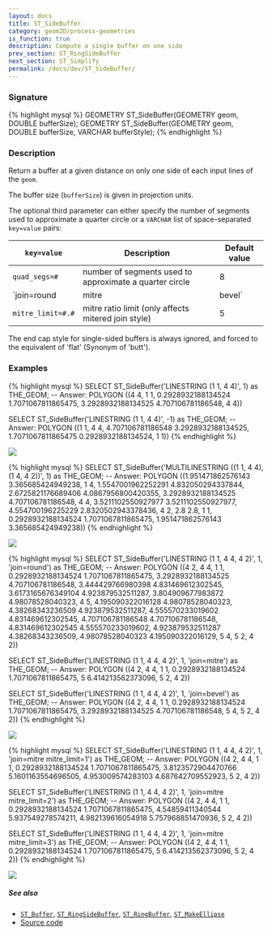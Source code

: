 ```yaml
---
layout: docs
title: ST_SideBuffer
category: geom2D/process-geometries
is_function: true
description: Compute a single buffer on one side
prev_section: ST_RingSideBuffer
next_section: ST_Simplify
permalink: /docs/dev/ST_SideBuffer/
---
```


### Signature

{% highlight mysql %}
GEOMETRY ST_SideBuffer(GEOMETRY geom, DOUBLE bufferSize);
GEOMETRY ST_SideBuffer(GEOMETRY geom, DOUBLE bufferSize, VARCHAR bufferStyle);
{% endhighlight %}

### Description
Return a buffer at a given distance on only one side of each input lines of the `geom`.

The buffer size (`bufferSize`) is given in projection units.

The optional third parameter can either specify the number of segments used to
approximate a quarter circle or a `VARCHAR` list of
space-separated `key=value` pairs:

| `key=value` | Description | Default value |
|-|-|-|
| `quad_segs=#` | number of segments used to approximate a quarter circle | 8 |
| `join=round|mitre|bevel` | join style | `round` |
| `mitre_limit=#.#` | mitre ratio limit (only affects mitered join style) | 5 |


The end cap style for single-sided buffers is always ignored, and forced to the equivalent of 'flat' (Synonym of 'butt').


### Examples

{% highlight mysql %}
SELECT ST_SideBuffer('LINESTRING (1 1, 4 4)', 1) as THE_GEOM;
-- Answer: POLYGON ((4 4, 1 1, 0.2928932188134524 1.7071067811865475, 3.2928932188134525 4.707106781186548, 4 4))

SELECT ST_SideBuffer('LINESTRING (1 1, 4 4)', -1) as THE_GEOM;
-- Answer: POLYGON ((1 1, 4 4, 4.707106781186548 3.2928932188134525, 1.7071067811865475 0.2928932188134524, 1 1))
{% endhighlight %}

<img class="displayed" src="../ST_SideBuffer_1.png"/>



{% highlight mysql %}
SELECT ST_SideBuffer('MULTILINESTRING ((1 1, 4 4), (1 4, 4 2))', 1) as THE_GEOM;
-- Answer: POLYGON ((1.951471862576143 3.365685424949238, 1 4, 1.5547001962252291 4.832050294337844, 2.6725821176689406 4.0867956800420355, 3.2928932188134525 4.707106781186548, 4 4, 3.5211102550927977 3.5211102550927977, 4.554700196225229 2.8320502943378436, 4 2, 2.8 2.8, 1 1, 0.2928932188134524 1.7071067811865475, 1.951471862576143 3.365685424949238))
{% endhighlight %}

<img class="displayed" src="../ST_SideBuffer_2.png"/>


{% highlight mysql %}
SELECT ST_SideBuffer('LINESTRING (1 1, 4 4, 4 2)', 1, 'join=round') as THE_GEOM;
-- Answer: POLYGON ((4 2, 4 4, 1 1, 0.2928932188134524 1.7071067811865475, 3.2928932188134525 4.707106781186548, 3.444429766980398 4.831469612302545, 3.6173165676349104 4.923879532511287, 3.804909677983872 4.98078528040323, 4 5, 4.195090322016128 4.98078528040323, 4.38268343236509 4.923879532511287, 4.555570233019602 4.831469612302545, 4.707106781186548 4.707106781186548, 4.831469612302545 4.555570233019602, 4.923879532511287 4.38268343236509, 4.98078528040323 4.195090322016129, 5 4, 5 2, 4 2)) 

SELECT ST_SideBuffer('LINESTRING (1 1, 4 4, 4 2)', 1, 'join=mitre') as THE_GEOM;
-- Answer: POLYGON ((4 2, 4 4, 1 1, 0.2928932188134524 1.7071067811865475, 5 6.414213562373096, 5 2, 4 2))

SELECT ST_SideBuffer('LINESTRING (1 1, 4 4, 4 2)', 1, 'join=bevel') as THE_GEOM;
-- Answer: POLYGON ((4 2, 4 4, 1 1, 0.2928932188134524 1.7071067811865475, 3.2928932188134525 4.707106781186548, 5 4, 5 2, 4 2))
{% endhighlight %}

<img class="displayed" src="../ST_SideBuffer_3.png"/>


{% highlight mysql %}
SELECT ST_SideBuffer('LINESTRING (1 1, 4 4, 4 2)', 1, 
                           'join=mitre mitre_limit=1') as THE_GEOM;
-- Answer: POLYGON ((4 2, 4 4, 1 1, 0.2928932188134524 1.7071067811865475, 3.8123572904470766 5.1601163554696505, 4.953009574283103 4.687642709552923, 5 2, 4 2))

SELECT ST_SideBuffer('LINESTRING (1 1, 4 4, 4 2)', 1, 
                           'join=mitre mitre_limit=2') as THE_GEOM;
-- Answer: POLYGON ((4 2, 4 4, 1 1, 0.2928932188134524 1.7071067811865475, 4.54859411340544 5.937549278574211, 4.982139616054918 5.757968851470936, 5 2, 4 2)) 

SELECT ST_SideBuffer('LINESTRING (1 1, 4 4, 4 2)', 1, 
                           'join=mitre mitre_limit=3') as THE_GEOM;
-- Answer: POLYGON ((4 2, 4 4, 1 1, 0.2928932188134524 1.7071067811865475, 5 6.414213562373096, 5 2, 4 2)) 
{% endhighlight %}

<img class="displayed" src="../ST_SideBuffer_4.png"/>



##### See also
* [`ST_Buffer`](../ST_Buffer),
  [`ST_RingSideBuffer`](../ST_RingSideBuffer),
  [`ST_RingBuffer`](../ST_RingBuffer),
  [`ST_MakeEllipse`](../ST_MakeEllipse)
* <a href="https://github.com/irstv/H2GIS/blob/master/h2spatial-ext/src/main/java/org/h2gis/h2spatialext/function/spatial/processing/ST_SideBuffer.java" target="_blank">Source code</a>
